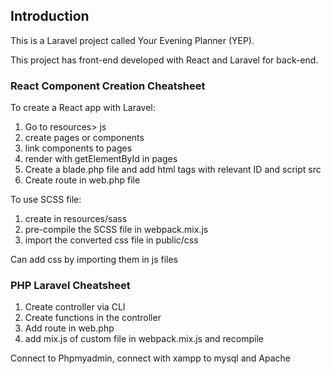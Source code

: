 ## Introduction
This is a Laravel project called Your Evening Planner (YEP).

This project has front-end developed with React and Laravel for back-end.

### React Component Creation Cheatsheet
To create a React app with Laravel:
1) Go to resources> js
2) create pages or components
3) link components to pages
4) render with getElementById in pages
5) Create a blade.php file and add html tags with relevant ID and script src
6) Create route in web.php file

To use SCSS file:
1) create in resources/sass
2) pre-compile the SCSS file in webpack.mix.js
3) import the converted css file in public/css 

Can add css by importing them in js files


### PHP Laravel Cheatsheet
1) Create controller via CLI
2) Create functions in the controller
3) Add route in web.php
3) add mix.js of custom file in webpack.mix.js and recompile

Connect to Phpmyadmin, connect with xampp to mysql and Apache
